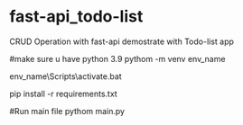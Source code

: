 # fast-api_todo-list

CRUD Operation with fast-api demostrate with Todo-list app


#make sure u have python 3.9
pythom -m venv env_name

env_name\Scripts\activate.bat

pip install -r requirements.txt

#Run main file
pythom main.py
